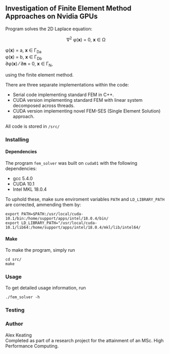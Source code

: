 ## Investigation of Finite Element Method Approaches on Nvidia GPUs

Program solves the 2D Laplace equation:  

<center> &#8711;<sup>2</sup> &phi;(<b>x</b>) = 0, <b>x</b> &#8712; &Omega; </center> <br>
&phi;(<b>x</b>) = a, <b>x</b> &#8712; &Gamma;<sub>Da</sub>  <br>
&phi;(<b>x</b>) = b, <b>x</b> &#8712; &Gamma;<sub>Db</sub> <br>  
&part;&phi;(<b>x</b>) &frasl; &part;<b>n</b> = 0, <b>x</b> &#8712; &Gamma;<sub>N</sub>, <br>

using the finite element method.

There are three separate implementations within the code:
* Serial code implementing standard FEM in C++.
* CUDA version implementing standard FEM with linear system decomposed across threads.
* CUDA version implementing novel FEM-SES (Single Element Solution) approach.  

All code is stored in `/src/`

### Installing

#### Dependencies
The program `fem_solver` was built on `cuda01` with the following dependencies:
* gcc 5.4.0
* CUDA 10.1
* Intel MKL 18.0.4  

To uphold these, make sure enviroment variables `PATH` and `LD_LIBRARY_PATH` are corrected, ammending them by:
```
export PATH=$PATH:/usr/local/cuda-10.1/bin:/home/support/apps/intel/18.0.4/bin/
export LD_LIBRARY_PATH="/usr/local/cuda-10.1/lib64:/home/support/apps/intel/18.0.4/mkl/lib/intel64/
```
#### Make
To make the program, simply run
```
cd src/
make
```
### Usage
To get detailed usage information, run
```
./fem_solver -h
```

### Testing

### Author
Alex Keating  
Completed as part of a research project for the attainment of an MSc. High Performance Computing.
